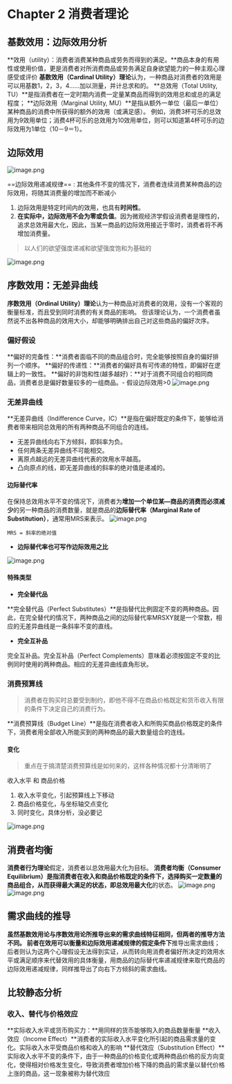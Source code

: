 # Chapter 2 消费者理论

## 基数效用：边际效用分析

**效用（utility）：消费者消费某种商品或劳务而得到的满足。**商品本身的有用性或使用价值，更是消费者对所消费商品或劳务满足自身欲望能力的一种主观心理感受或评价
**基数效用（Cardinal Utility）理论**认为，一种商品对消费者的效用是可以用基数1，2，3，4……加以测量，并计总求和的。
**总效用（Total Utility, TU）**是指消费者在一定时期内消费一定量某商品而得到的效用总和或总的满足程度；
**边际效用（Marginal Utility, MU）**是指从额外一单位（最后一单位）某种商品的消费中所获得的额外的效用（或满足感）。
例如，消费3杯可乐的总效用为9效用单位；消费4杯可乐的总效用为10效用单位，则可以知道第4杯可乐的边际效用为1单位（10－9＝1）。

## 边际效用

![image.png](https://zzh-pic-for-self.oss-cn-hangzhou.aliyuncs.com/img/202401211516213.png)

==边际效用递减规律== : 其他条件不变的情况下，消费者连续消费某种商品的边际效用，将随其消费量的增加而不断减小

1.  边际效用是特定时间内的效用，也具有**时间性**。
2.  **在实际中，边际效用不会为零或负值**。因为微观经济学假设消费者是理性的，追求总效用最大化，因此，当某一商品的边际效用接近于零时，消费者将不再增加消费量。
> 以人们的欲望强度递减和欲望强度饱和为基础的

![image.png](https://zzh-pic-for-self.oss-cn-hangzhou.aliyuncs.com/img/202401211516497.png)

## 序数效用：无差异曲线

**序数效用（Ordinal Utility）理论**认为一种商品对消费者的效用，没有一个客观的衡量标准，而且受到同时消费的有关商品的影响。
但该理论认为，一个消费者虽然说不出各种商品的效用大小，却能够明确排出自己对这些商品的偏好次序。

### 偏好假设

**偏好的完备性：**消费者面临不同的商品组合时，完全能够按照自身的偏好排列一个顺序。
**偏好的传递性：**消费者的偏好具有可传递的特性，即偏好在逻辑上的一致性。
**偏好的非饱和性(越多越好)：**对于消费不同组合的相同商品，消费者总是偏好数量较多的一组商品。- 假设边际效用>0
![image.png](https://zzh-pic-for-self.oss-cn-hangzhou.aliyuncs.com/img/202401211516014.png)

### 无差异曲线

**无差异曲线（Indifference Curve，IC）**是指在偏好既定的条件下，能够给消费者带来相同总效用的所有两种商品不同组合的连线。

- 无差异曲线向右下方倾斜，即斜率为负。
- 任何两条无差异曲线不可能相交。
- 离原点越远的无差异曲线代表的效用水平越高。
- 凸向原点的线，即无差异曲线的斜率的绝对值是递减的。

#### 边际替代率

在保持总效用水平不变的情况下，消费者为**增加一个单位某—商品的消费而必须减少**的另一种商品的消费数量，就是商品的**边际替代率（Marginal Rate of Substitution）**，通常用MRS来表示。
![image.png](https://zzh-pic-for-self.oss-cn-hangzhou.aliyuncs.com/img/202401211516497.png)

`MRS = 斜率的绝对值`

- **边际替代率也可写作边际效用之比**

![image.png](https://zzh-pic-for-self.oss-cn-hangzhou.aliyuncs.com/img/202401211516073.png)

#### 特殊类型

- **完全替代品**

**完全替代品（Perfect Substitutes）**是指替代比例固定不变的两种商品。因此，在完全替代的情况下，两种商品之间的边际替代率MRSXY就是一个常数，相应的无差异曲线是一条斜率不变的直线。

- **完全互补品**

完全互补品。完全互补品（Perfect Complements）意味着必须按固定不变的比例同时使用的两种商品。相应的无差异曲线直角形状。

### 消费预算线
>
> 消费者在购买时总要受到制约，即他不得不在商品价格既定和货币收入有限的条件下决定自己的消费行为。

**消费预算线（Budget Line）**是指在消费者收入和所购买商品价格既定的条件下，消费者用全部收入所能买到的两种商品的最大数量组合的连线。

#### 变化
>
> 重点在于搞清楚消费预算线是如何来的，这样各种情况都十分清晰明了

收入水平 和 商品价格

1. 收入水平变化，引起预算线上下移动
2. 商品价格变化，与坐标轴交点变化
3. 同时变化，具体分析，没必要记

![image.png](https://zzh-pic-for-self.oss-cn-hangzhou.aliyuncs.com/img/202401211516732.png)

## 消费者均衡

**消费者行为理论**假定，消费者以总效用最大化为目标。
**消费者均衡（Consumer Equilibrium）**是指消费者在收入和商品价格既定的条件下，选择购买一定数量的商品组合，从而获得最大满足的状态，即**总效用最大化**的状态。
![image.png](https://zzh-pic-for-self.oss-cn-hangzhou.aliyuncs.com/img/202401211516260.png)![image.png](https://cdn.nlark.com/yuque/0/2023/png/36192378/1697460239277-9b39c217-dae9-4d45-adb4-a7d87ca6b67c.png#averageHue=%23efefef&clientId=u6a44e33e-bf5a-4&from=paste&height=49&id=u71bce1fa&originHeight=98&originWidth=461&originalType=binary&ratio=2&rotation=0&showTitle=false&size=23254&status=done&style=none&taskId=u606911e9-952e-46b8-bd3d-182ad512d01&title=&width=230.5)

## 需求曲线的推导

**虽然基数效用论与序数效用论所推导出来的需求曲线特征相同，但两者的推导方法不同。
**前者在效用可以**衡量和边际效用递减规律的假定条件下**推导出需求曲线；
后者则认为这两个心理假设无法得到实证，从而转向用消费者偏好所决定的效用水平或满足顺序来代替效用的具体衡量，用商品的边际替代率递减规律来取代商品的边际效用递减规律，同样推导出了向右下方倾斜的需求曲线。

## 比较静态分析

### 收入、替代与价格效应

**实际收入水平或货币购买力：**用同样的货币能够购入的商品数量衡量
**收入效应（Income Effect）**消费者的实际收入水平变化所引起的商品需求量的变化。实际收入水平受商品价格和收入的影响
**替代效应（Substitution Effect）**实际收入水平不变的条件下，由于一种商品的价格变化或两种商品价格的反方向变化，使得相对价格发生变化，导致消费者增加价格下降的商品的需求量以替代价格上涨的商品，这一现象被称为替代效应
